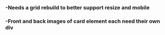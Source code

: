 ### -Needs a grid rebuild to better support resize and mobile
### -Front and back images of card element each need their own div
